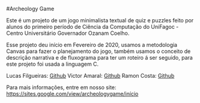 #Archeology Game

Este é um projeto de um jogo minimalista textual de quiz e puzzles feito por alunos do primeiro período de Ciência da Computação do UniFagoc - Centro Universitário Governador Ozanam Coelho.

Esse projeto deu início em Fevereiro de 2020, usamos a metodologia Canvas para fazer o planejamento do jogo, também usamos o conceito de descrição narrativa e de fluxograma para ter um roteiro á ser seguido, para este projeto foi usada a linguagem C.

Lucas Filgueiras: <a href="https://github.com/LucasFilgueiras" rel="nofollow">Github</a>
Victor Amaral: <a href="https://github.com/Fri5Day" rel="nofollow">Github</a>
Ramon Costa: <a href="https://instagram.com/gaspor3" rel="follow">Github</a>

Para mais informações, entre em nosso site: https://sites.google.com/view/archeologygame/início
